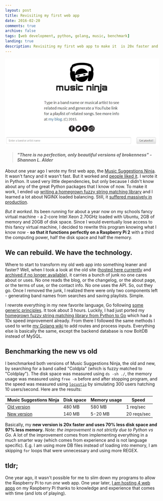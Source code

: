 ```yaml
---
layout: post
title: Revisiting my first web app
date: 2016-02-20
comments: true
archive: false
tags: [web development, python, golang, music, benchmark]
landing: true
description: Revisiting my first web app to make it  is 20x faster and uses 70% less disk space and 97% less memory.
---
```




![Music Suggestions Ninja](/assets/images/musicninja-april.JPG)

> #### _"There is no perfection, only beautiful versions of brokenness" - Shannon L. Alder_

About one year ago I wrote my first web app, the [Music Suggestions Ninja](/2015/04/25/my-first-web-app-a-music-recommendation-and-playlist-generation-service). It wasn't fancy and it wasn't fast. But it worked and [people liked it](https://www.reddit.com/r/InternetIsBeautiful/comments/3455li/type_any_band_name_and_get_a_link_that_plays/). I wrote it in Python. It used very little dependencies, but only because I didn't know about any of the great Python packages that I know of now. To make it work, I ended up [writing a homegrown fuzzy string matching library](/faster-string-matching/) and I learned a lot about NGINX loaded balancing. Still, it [suffered massively in production](/a-visualization-of-my-hug-of-death/index.html).

*But it worked*. Its been running for about a year now on my schools fancy virtual machine - a 2-core Intel Xeon 2.70GHz loaded with Ubuntu, 2GB of memory and 20GB of disk space. Since I would eventually lose access to this fancy virtual machine, I decided to rewrite this program knowing what I know now - **so that it functions perfectly on a Raspberry Pi 2** with a third the computing power, half the disk space and half the memory.

## We can rebuild. We have the technology.

Where to start to transform my old web app into something leaner and faster? Well, when I took a look at the old site ([hosted here currently](http://musicninja.duckdns.org/) and [archived if no longer available](https://web.archive.org/web/20160131203756/http://www.musicsuggestions.ninja/)), it carries a bunch of junk no one cares about or uses. No one reads the blog, or the changelog, or the about page, or the terms of use, or the contact info. No one uses the API. So, out they go. Once I removed the junk, I realized there were only two components left - generating band names from searches and saving playlists. Simple.

I rewrote everything in my new favorite language, Go following [some generic principles](/optimizing-code-for-raspberry-pis/). It took about 3 hours. Luckily,  I had just ported my [homegrown fuzzy string matching library from Python to Go](/really-fast-fuzzy-string-matching/) which had a 10x speed improvement already. From there I followed the same methods I used to write [my Golang wiki](https://github.com/schollz/awwkoala) to add routes and process inputs. Everything else is basically the same, except the backend database is now BoltDB instead of MySQL.

## Benchmarking the new vs old

I benchmarked both versions of Music Suggestions Ninja, the old and new, by searching for a band called "Coldpla" (which is fuzzy matched to "Coldplay"). The disk space was measured using `ds -sh ./`, the memory usage was measured using `free -m` before and after stopping program, and the speed was measured using [`locustio`](http://locust.io/) by simulating 300 users hatching 10 users/second. Here are the results:


| Music Suggestions Ninja | Disk space | Memory usage | Speed |
| ------------------| ------------------| ------------------| ------------------|
| [Old version](http://musicninja.duckdns.org/) | 480 MB | 580 MB | 1 req/sec |
| [New version](https://www.musicsuggestions.ninja/) | 140 MB | 5-20 MB | 20 reqs/sec |


Basically, my **new version is 20x faster and uses 70% less disk space and 97% less memory.** _Note: the improvement is not strictly due to Python vs Go._ A lot of the improvement comes from implementing everything in a much smarter way (which comes from experience and is not language specific). E.g. I am using more DB files instead of loading into memory, I am skipping `for` loops that were unnecessary and using more REGEX.

## tldr;

One year ago, it wasn't possible for me to slim down my programs to allow the Raspberry Pi to run *one* web app. One year later, [I am hosting 4 web apps](/about/) on my Raspberry Pi thanks to knowledge and experience that comes with time (and lots of playing).
